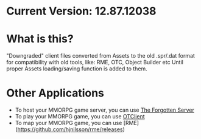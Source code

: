Current Version: 12.87.12038
=============

What is this?
=============

"Downgraded" client files converted from Assets to the old .spr/.dat format
for compatibility with old tools, like: RME, OTC, Object Builder etc
Until proper Assets loading/saving function is added to them.


Other Applications
==========

* To host your MMORPG game server, you can use [The Forgotten Server](https://github.com/otland/forgottenserver)
* To play your MMORPG game, you can use [OTClient](https://github.com/edubart/otclient)
* To map your MMORPG game, you can use [RME] (https://github.com/hjnilsson/rme/releases)
